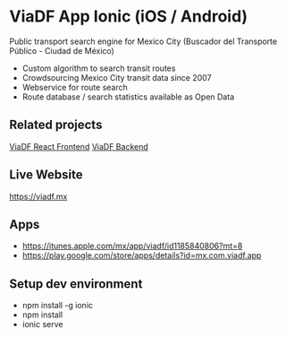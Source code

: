 # ViaDF App Ionic (iOS / Android)
Public transport search engine for Mexico City (Buscador del Transporte Público - Ciudad de México)

* Custom algorithm to search transit routes
* Crowdsourcing Mexico City transit data since 2007
* Webservice for route search
* Route database / search statistics available as Open Data

## Related projects
[ViaDF React Frontend](https://github.com/kalinbas/viadf-web-react)
[ViaDF Backend](https://github.com/kalinbas/viadf)

## Live Website
https://viadf.mx

## Apps
* https://itunes.apple.com/mx/app/viadf/id1185840806?mt=8
* https://play.google.com/store/apps/details?id=mx.com.viadf.app

## Setup dev environment
* npm install -g ionic
* npm install
* ionic serve